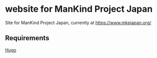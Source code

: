 # website for ManKind Project Japan

Site for ManKind Project Japan, currently at https://www.mkpjapan.org/

## Requirements

[Hugo](https://gohugo.io/)

